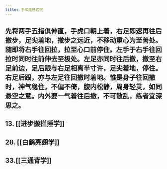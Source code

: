 ```yaml
---
title: 手挥琵琶式学
---
```


## 先将两手五指俱伸直，手虎口朝上着，右足即速再往后撤步，足尖着地，撤步之远近，不移动重心为至善处。随即将右手往回拉，拉至心口前停住。左手于右手往回拉时同时往前伸去至极处。左足亦同时往后撤，撤至右足前边，足后跟与右足相离半寸许，足尖着地，停住。右足后跟，亦与左足往回撤时着地。惟是身子往回撤时，神气稳住，不偏不倚，腹内松静，周身轻灵，如同悬空之意。内外要一气着往后撤，不可散乱，练者宜深思之。

## 13. [[进步搬拦捶学]]
## 28. [[白鹤亮翅学]]
## 33.[[三通背学]]
##
